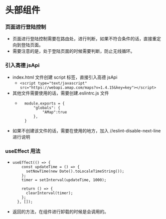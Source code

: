 # 头部组件

### 页面进行登陆控制

- 页面进行登陆控制需要在路由处，进行判断，如果不符合条件的话，直接重定向到登陆页面。
- 需要注意的是，处于登陆页面的时候需要判断，防止无线循环。

### 引入高德 jsApi

- index.html 文件创建 script 标签，直接引入高德 jsApi
  - `<script type="text/javascript" src="https://webapi.amap.com/maps?v=1.4.15&key=key"></script>`
- 其他文件需要使用的话，需要创建.eslintrc.js 文件
  - ```
      module.exports = {
          "globals": {
              "AMap":true
          },
      }
    ```
- 如果不创建该文件的话，需要在使用的地方，加入 //eslint-disable-next-line 进行说明

### useEffect 用法

- ```
  useEffect(() => {
      const updateTime = () => {
        setNowTime(new Date().toLocaleTimeString());
      };
      timer = setInterval(updateTime, 1000);

      return () => {
        clearInterval(timer);
      };
    }, []);
  ```
- 返回的方法，在组件进行卸载的时候是会调用的。
